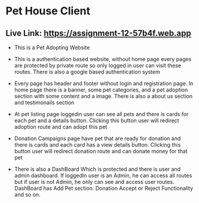 # Pet House Client

## Live Link: https://assignment-12-57b4f.web.app


* This is a Pet Adopting Website


* This is a authentication based website, without home page every pages are protected by private route so only logged in user can visit these routes. There is also a google based authentication system

* Every page has header and footer without login and registration page.
In home page there is a banner, some pet categories, and a pet adoption section with some content and a image. There is also a about us section and testimonails section

* At pet listing page loggedin user can see all pets and there is cards for each pet and a details button. Clicking this button user will redirect adoption route and can adopt this pet

* Donation Campaigns page have pet that are ready for donation and there is cards and each card has a view details button. Clicking this button user will redirect donation route and can donate money for that pet

* There is also a DashBoard Which is protected and there is user and admin dashboard. If loggedIn user is an Admin, he can access all routes but if user is not Admin, he only can see and access user routes. DashBoard has Add Pet section. Donation Accept or Reject Functionality and so on.